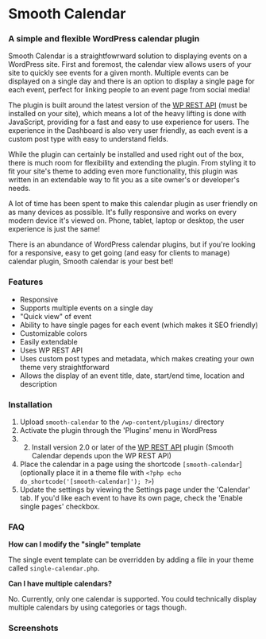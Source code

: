 Smooth Calendar
==========

### A simple and flexible WordPress calendar plugin

Smooth Calendar is a straightfowrward solution to displaying events on a WordPress site. First and foremost, the calendar view allows users of your site to quickly see events for a given month. Multiple events can be displayed on a single day and there is an option to display a single page for each event, perfect for linking people to an event page from social media!

The plugin is built around the latest version of the [WP REST API](https://wordpress.org/plugins/rest-api/) (must be installed on your site), which means a lot of the heavy lifting is done with JavaScript, providing for a fast and easy to use experience for users. The experience in the Dashboard is also very user friendly, as each event is a custom post type with easy to understand fields.

While the plugin can certainly be installed and used right out of the box, there is much room for flexibility and extending the plugin. From styling it to fit your site's theme to adding even more functionality, this plugin was written in an extendable way to fit you as a site owner's or developer's needs.

A lot of time has been spent to make this calendar plugin as user friendly on as many devices as possible. It's fully responsive and works on every modern device it's viewed on. Phone, tablet, laptop or desktop, the user experience is just the same!

There is an abundance of WordPress calendar plugins, but if you're looking for a responsive, easy to get going (and easy for clients to manage) calendar plugin, Smooth calendar is your best bet!

### Features

- Responsive
- Supports multiple events on a single day
- "Quick view" of event
- Ability to have single pages for each event (which makes it SEO friendly)
- Customizable colors
- Easily extendable
- Uses WP REST API
- Uses custom post types and metadata, which makes creating your own theme very straightforward
- Allows the display of an event title, date, start/end time, location and description

### Installation

1. Upload `smooth-calendar` to the `/wp-content/plugins/` directory
2. Activate the plugin through the 'Plugins' menu in WordPress
3. 2. Install version 2.0 or later of the [WP REST API](https://wordpress.org/plugins/rest-api/) plugin (Smooth Calendar depends upon the WP REST API)
4. Place the calendar in a page using the shortcode `[smooth-calendar`] (optionally place it in a theme file with `<?php echo do_shortcode('[smooth-calendar]'); ?>`)
5. Update the settings by viewing the Settings page under the 'Calendar' tab. If you'd like each event to have its own page, check the 'Enable single pages' checkbox.

### FAQ

**How can I modify the "single" template**

The single event template can be overridden by adding a file in your theme called `single-calendar.php`.

**Can I have multiple calendars?**

No. Currently, only one calendar is supported. You could technically display multiple calendars by using categories or tags though.

### Screenshots
